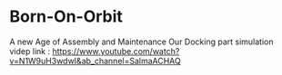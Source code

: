 # Born-On-Orbit
A new Age of Assembly and Maintenance
Our Docking part simulation videp link :
https://www.youtube.com/watch?v=N1W9uH3wdwI&ab_channel=SalmaACHAQ
